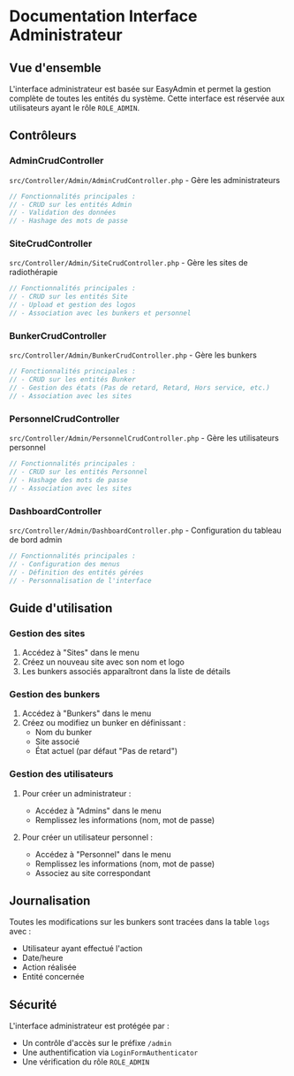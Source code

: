 # Documentation Interface Administrateur

## Vue d'ensemble

L'interface administrateur est basée sur EasyAdmin et permet la gestion complète de toutes les entités du système. Cette interface est réservée aux utilisateurs ayant le rôle `ROLE_ADMIN`.

## Contrôleurs

### AdminCrudController

`src/Controller/Admin/AdminCrudController.php` - Gère les administrateurs

```php
// Fonctionnalités principales :
// - CRUD sur les entités Admin
// - Validation des données
// - Hashage des mots de passe
```

### SiteCrudController

`src/Controller/Admin/SiteCrudController.php` - Gère les sites de radiothérapie

```php
// Fonctionnalités principales :
// - CRUD sur les entités Site
// - Upload et gestion des logos
// - Association avec les bunkers et personnel
```

### BunkerCrudController

`src/Controller/Admin/BunkerCrudController.php` - Gère les bunkers

```php
// Fonctionnalités principales :
// - CRUD sur les entités Bunker
// - Gestion des états (Pas de retard, Retard, Hors service, etc.)
// - Association avec les sites
```

### PersonnelCrudController

`src/Controller/Admin/PersonnelCrudController.php` - Gère les utilisateurs personnel

```php
// Fonctionnalités principales :
// - CRUD sur les entités Personnel
// - Hashage des mots de passe
// - Association avec les sites
```

### DashboardController

`src/Controller/Admin/DashboardController.php` - Configuration du tableau de bord admin

```php
// Fonctionnalités principales :
// - Configuration des menus
// - Définition des entités gérées
// - Personnalisation de l'interface
```

## Guide d'utilisation

### Gestion des sites

1. Accédez à "Sites" dans le menu
2. Créez un nouveau site avec son nom et logo
3. Les bunkers associés apparaîtront dans la liste de détails

### Gestion des bunkers

1. Accédez à "Bunkers" dans le menu
2. Créez ou modifiez un bunker en définissant :
   - Nom du bunker
   - Site associé
   - État actuel (par défaut "Pas de retard")

### Gestion des utilisateurs

1. Pour créer un administrateur :
   - Accédez à "Admins" dans le menu
   - Remplissez les informations (nom, mot de passe)

2. Pour créer un utilisateur personnel :
   - Accédez à "Personnel" dans le menu
   - Remplissez les informations (nom, mot de passe)
   - Associez au site correspondant

## Journalisation

Toutes les modifications sur les bunkers sont tracées dans la table `logs` avec :
- Utilisateur ayant effectué l'action
- Date/heure
- Action réalisée
- Entité concernée

## Sécurité

L'interface administrateur est protégée par :
- Un contrôle d'accès sur le préfixe `/admin`
- Une authentification via `LoginFormAuthenticator`
- Une vérification du rôle `ROLE_ADMIN`
